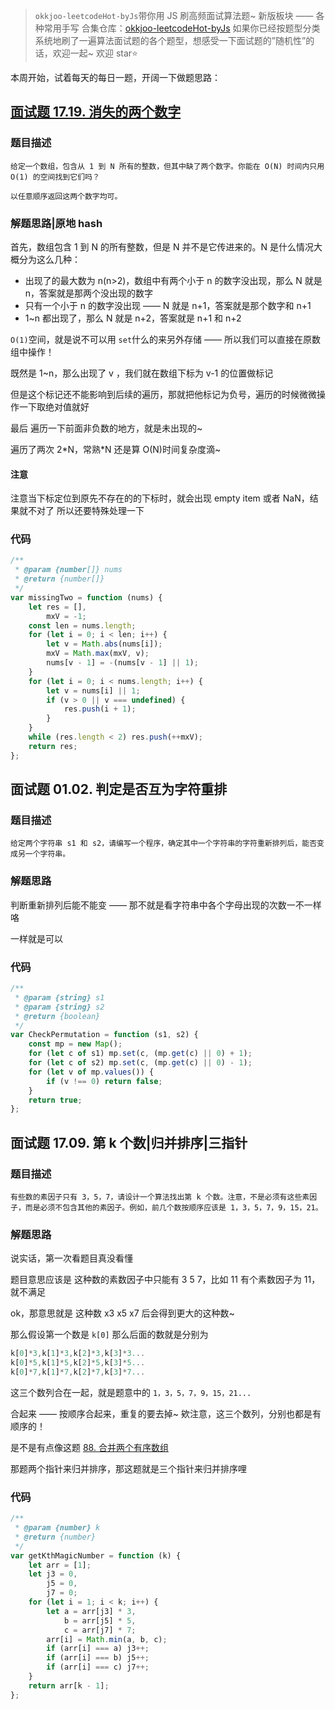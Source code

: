 > `okkjoo-leetcodeHot-byJs`带你用 JS 刷高频面试算法题~
> 新版板块 —— 各种常用手写
> 合集仓库：[okkjoo-leetcodeHot-byJs](https://github.com/okkjoo/okkjoo-leetcodeHot-byJs)
> 如果你已经按题型分类系统地刷了一遍算法面试题的各个题型，想感受一下面试题的”随机性”的话，欢迎一起~ 欢迎 star⭐

本周开始，试着每天的每日一题，开阔一下做题思路：

## [面试题 17.19. 消失的两个数字](https://leetcode.cn/problems/missing-two-lcci/)

### 题目描述

```
给定一个数组，包含从 1 到 N 所有的整数，但其中缺了两个数字。你能在 O(N) 时间内只用 O(1) 的空间找到它们吗？

以任意顺序返回这两个数字均可。
```

### 解题思路|原地 hash

首先，数组包含 1 到 N 的所有整数，但是 N 并不是它传进来的。N 是什么情况大概分为这么几种：

- 出现了的最大数为 n(n>2)，数组中有两个小于 n 的数字没出现，那么 N 就是 n，答案就是那两个没出现的数字
- 只有一个小于 n 的数字没出现 —— N 就是 n+1，答案就是那个数字和 n+1
- 1~n 都出现了，那么 N 就是 n+2，答案就是 n+1 和 n+2

`O(1)`空间，就是说不可以用 `set`什么的来另外存储 —— 所以我们可以直接在原数组中操作！

既然是 1~n，那么出现了 v ，我们就在数组下标为 v-1 的位置做标记

但是这个标记还不能影响到后续的遍历，那就把他标记为负号，遍历的时候微微操作一下取绝对值就好

最后 遍历一下前面非负数的地方，就是未出现的~

遍历了两次 2\*N，常熟\*N 还是算 O(N)时间复杂度滴~

#### 注意

注意当下标定位到原先不存在的的下标时，就会出现 empty item 或者 NaN，结果就不对了
所以还要特殊处理一下

### 代码

```js
/**
 * @param {number[]} nums
 * @return {number[]}
 */
var missingTwo = function (nums) {
	let res = [],
		mxV = -1;
	const len = nums.length;
	for (let i = 0; i < len; i++) {
		let v = Math.abs(nums[i]);
		mxV = Math.max(mxV, v);
		nums[v - 1] = -(nums[v - 1] || 1);
	}
	for (let i = 0; i < nums.length; i++) {
		let v = nums[i] || 1;
		if (v > 0 || v === undefined) {
			res.push(i + 1);
		}
	}
	while (res.length < 2) res.push(++mxV);
	return res;
};
```

## 面试题 01.02. 判定是否互为字符重排

### 题目描述

```
给定两个字符串 s1 和 s2，请编写一个程序，确定其中一个字符串的字符重新排列后，能否变成另一个字符串。
```

### 解题思路

判断重新排列后能不能变 —— 那不就是看字符串中各个字母出现的次数一不一样咯

一样就是可以

### 代码

```js
/**
 * @param {string} s1
 * @param {string} s2
 * @return {boolean}
 */
var CheckPermutation = function (s1, s2) {
	const mp = new Map();
	for (let c of s1) mp.set(c, (mp.get(c) || 0) + 1);
	for (let c of s2) mp.set(c, (mp.get(c) || 0) - 1);
	for (let v of mp.values()) {
		if (v !== 0) return false;
	}
	return true;
};
```

## 面试题 17.09. 第 k 个数|归并排序|三指针

### 题目描述

```
有些数的素因子只有 3，5，7，请设计一个算法找出第 k 个数。注意，不是必须有这些素因子，而是必须不包含其他的素因子。例如，前几个数按顺序应该是 1，3，5，7，9，15，21。

```

### 解题思路

说实话，第一次看题目真没看懂

题目意思应该是 这种数的素数因子中只能有 3 5 7，比如 11 有个素数因子为 11，就不满足

ok，那意思就是 这种数 x3 x5 x7 后会得到更大的这种数~

那么假设第一个数是 `k[0]`
那么后面的数就是分别为

```js
k[0]*3,k[1]*3,k[2]*3,k[3]*3...
k[0]*5,k[1]*5,k[2]*5,k[3]*5...
k[0]*7,k[1]*7,k[2]*7,k[3]*7...
```

这三个数列合在一起，就是题意中的 `1，3，5，7，9，15，21...`

合起来 —— 按顺序合起来，重复的要去掉~ 欸注意，这三个数列，分别也都是有顺序的！

是不是有点像这题 [88. 合并两个有序数组](https://leetcode-cn.com/problems/merge-sorted-array)

那题两个指针来归并排序，那这题就是三个指针来归并排序哩

### 代码

```js
/**
 * @param {number} k
 * @return {number}
 */
var getKthMagicNumber = function (k) {
	let arr = [1];
	let j3 = 0,
		j5 = 0,
		j7 = 0;
	for (let i = 1; i < k; i++) {
		let a = arr[j3] * 3,
			b = arr[j5] * 5,
			c = arr[j7] * 7;
		arr[i] = Math.min(a, b, c);
		if (arr[i] === a) j3++;
		if (arr[i] === b) j5++;
		if (arr[i] === c) j7++;
	}
	return arr[k - 1];
};
```
